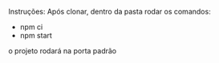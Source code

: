 Instruções:
Após clonar, dentro da pasta rodar os comandos:
- npm ci
- npm start

o projeto rodará na porta padrão

